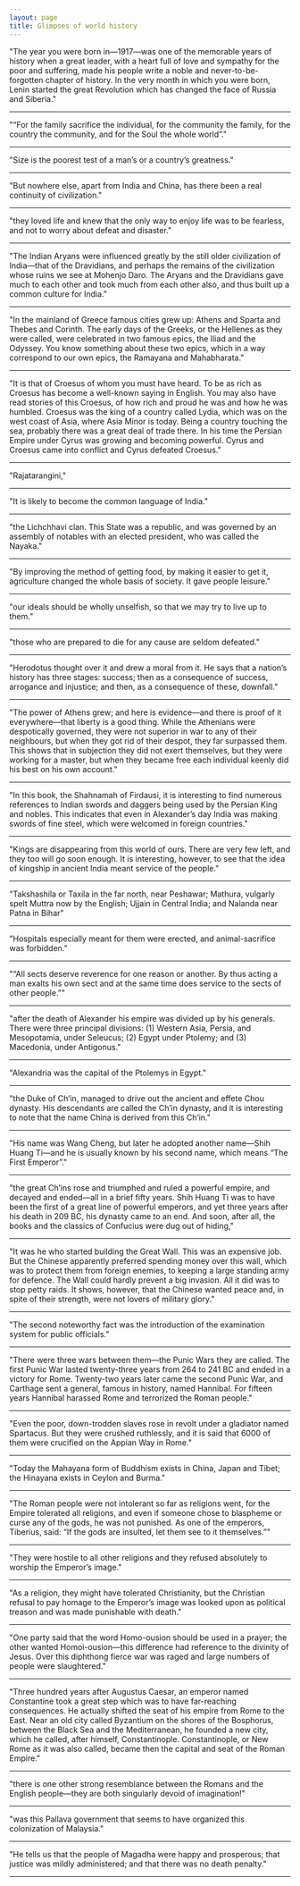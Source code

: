 ```yaml
---
layout: page
title: Glimpses of world history
---
```


"The year you were born in—1917—was one of the memorable years of history when a great leader, with a heart full of love and sympathy for the poor and suffering, made his people write a noble and never-to-be-forgotten chapter of history. In the very month in which you were born, Lenin started the great Revolution which has changed the face of Russia and Siberia."

---------

"“For the family sacrifice the individual, for the community the family, for the country the community, and for the Soul the whole world”."

---------

"Size is the poorest test of a man’s or a country’s greatness."

---------

"But nowhere else, apart from India and China, has there been a real continuity of civilization."

---------

"they loved life and knew that the only way to enjoy life was to be fearless, and not to worry about defeat and disaster."

---------

"The Indian Aryans were influenced greatly by the still older civilization of India—that of the Dravidians, and perhaps the remains of the civilization whose ruins we see at Mohenjo Daro. The Aryans and the Dravidians gave much to each other and took much from each other also, and thus built up a common culture for India."

---------

"In the mainland of Greece famous cities grew up: Athens and Sparta and Thebes and Corinth. The early days of the Greeks, or the Hellenes as they were called, were celebrated in two famous epics, the Iliad and the Odyssey. You know something about these two epics, which in a way correspond to our own epics, the Ramayana and Mahabharata."

---------

"It is that of Croesus of whom you must have heard. To be as rich as Croesus has become a well-known saying in English. You may also have read stories of this Croesus, of how rich and proud he was and how he was humbled. Croesus was the king of a country called Lydia, which was on the west coast of Asia, where Asia Minor is today. Being a country touching the sea, probably there was a great deal of trade there. In his time the Persian Empire under Cyrus was growing and becoming powerful. Cyrus and Croesus came into conflict and Cyrus defeated Croesus."

---------

"Rajatarangini,"

---------

"It is likely to become the common language of India."

---------

"the Lichchhavi clan. This State was a republic, and was governed by an assembly of notables with an elected president, who was called the Nayaka."

---------

"By improving the method of getting food, by making it easier to get it, agriculture changed the whole basis of society. It gave people leisure."

---------

"our ideals should be wholly unselfish, so that we may try to live up to them."

---------

"those who are prepared to die for any cause are seldom defeated."

---------

"Herodotus thought over it and drew a moral from it. He says that a nation’s history has three stages: success; then as a consequence of success, arrogance and injustice; and then, as a consequence of these, downfall."

---------

"The power of Athens grew; and here is evidence—and there is proof of it everywhere—that liberty is a good thing. While the Athenians were despotically governed, they were not superior in war to any of their neighbours, but when they got rid of their despot, they far surpassed them. This shows that in subjection they did not exert themselves, but they were working for a master, but when they became free each individual keenly did his best on his own account."

---------

"In this book, the Shahnamah of Firdausi, it is interesting to find numerous references to Indian swords and daggers being used by the Persian King and nobles. This indicates that even in Alexander’s day India was making swords of fine steel, which were welcomed in foreign countries."

---------

"Kings are disappearing from this world of ours. There are very few left, and they too will go soon enough. It is interesting, however, to see that the idea of kingship in ancient India meant service of the people."

---------

"Takshashila or Taxila in the far north, near Peshawar; Mathura, vulgarly spelt Muttra now by the English; Ujjain in Central India; and Nalanda near Patna in Bihar"

---------

"Hospitals especially meant for them were erected, and animal-sacrifice was forbidden."

---------

"“All sects deserve reverence for one reason or another. By thus acting a man exalts his own sect and at the same time does service to the sects of other people.”"

---------

"after the death of Alexander his empire was divided up by his generals. There were three principal divisions: (1) Western Asia, Persia, and Mesopotamia, under Seleucus; (2) Egypt under Ptolemy; and (3) Macedonia, under Antigonus."

---------

"Alexandria was the capital of the Ptolemys in Egypt."

---------

"the Duke of Ch’in, managed to drive out the ancient and effete Chou dynasty. His descendants are called the Ch’in dynasty, and it is interesting to note that the name China is derived from this Ch’in."

---------

"His name was Wang Cheng, but later he adopted another name—Shih Huang Ti—and he is usually known by his second name, which means “The First Emperor”."

---------

"the great Ch’ins rose and triumphed and ruled a powerful empire, and decayed and ended—all in a brief fifty years. Shih Huang Ti was to have been the first of a great line of powerful emperors, and yet three years after his death in 209 BC, his dynasty came to an end. And soon, after all, the books and the classics of Confucius were dug out of hiding,"

---------

"It was he who started building the Great Wall. This was an expensive job. But the Chinese apparently preferred spending money over this wall, which was to protect them from foreign enemies, to keeping a large standing army for defence. The Wall could hardly prevent a big invasion. All it did was to stop petty raids. It shows, however, that the Chinese wanted peace and, in spite of their strength, were not lovers of military glory."

---------

"The second noteworthy fact was the introduction of the examination system for public officials."

---------

"There were three wars between them—the Punic Wars they are called. The first Punic War lasted twenty-three years from 264 to 241 BC and ended in a victory for Rome. Twenty-two years later came the second Punic War, and Carthage sent a general, famous in history, named Hannibal. For fifteen years Hannibal harassed Rome and terrorized the Roman people."

---------

"Even the poor, down-trodden slaves rose in revolt under a gladiator named Spartacus. But they were crushed ruthlessly, and it is said that 6000 of them were crucified on the Appian Way in Rome."

---------

"Today the Mahayana form of Buddhism exists in China, Japan and Tibet; the Hinayana exists in Ceylon and Burma."

---------

"The Roman people were not intolerant so far as religions went, for the Empire tolerated all religions, and even if someone chose to blaspheme or curse any of the gods, he was not punished. As one of the emperors, Tiberius, said: “If the gods are insulted, let them see to it themselves.”"

---------

"They were hostile to all other religions and they refused absolutely to worship the Emperor’s image."

---------

"As a religion, they might have tolerated Christianity, but the Christian refusal to pay homage to the Emperor’s image was looked upon as political treason and was made punishable with death."

---------

"One party said that the word Homo-ousion should be used in a prayer; the other wanted Homoi-ousion—this difference had reference to the divinity of Jesus. Over this diphthong fierce war was raged and large numbers of people were slaughtered."

---------

"Three hundred years after Augustus Caesar, an emperor named Constantine took a great step which was to have far-reaching consequences. He actually shifted the seat of his empire from Rome to the East. Near an old city called Byzantium on the shores of the Bosphorus, between the Black Sea and the Mediterranean, he founded a new city, which he called, after himself, Constantinople. Constantinople, or New Rome as it was also called, became then the capital and seat of the Roman Empire."

---------

"there is one other strong resemblance between the Romans and the English people—they are both singularly devoid of imagination!"

---------

"was this Pallava government that seems to have organized this colonization of Malaysia."

---------

"He tells us that the people of Magadha were happy and prosperous; that justice was mildly administered; and that there was no death penalty."

---------
